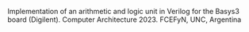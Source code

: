 Implementation of an arithmetic and logic unit in Verilog for the Basys3 board (Digilent). Computer Architecture 2023. FCEFyN, UNC, Argentina
